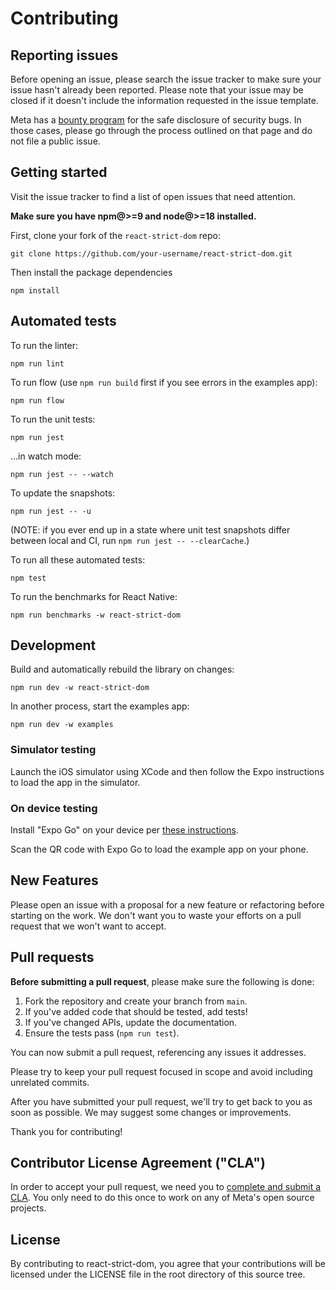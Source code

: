 # Contributing

## Reporting issues

Before opening an issue, please search the issue tracker to make sure your issue hasn't already been reported. Please note that your issue may be closed if it doesn't include the information requested in the issue template.

Meta has a [bounty program](https://www.facebook.com/whitehat/) for the safe disclosure of security bugs. In those cases, please go through the process outlined on that page and do not file a public issue.

## Getting started

Visit the issue tracker to find a list of open issues that need attention.

**Make sure you have npm@>=9 and node@>=18 installed.**

First, clone your fork of the `react-strict-dom` repo:

```
git clone https://github.com/your-username/react-strict-dom.git
```

Then install the package dependencies

```
npm install
```

## Automated tests

To run the linter:

```
npm run lint
```

To run flow (use `npm run build` first if you see errors in the examples app):

```
npm run flow
```

To run the unit tests:

```
npm run jest
```

…in watch mode:

```
npm run jest -- --watch
```

To update the snapshots:

```
npm run jest -- -u
```

(NOTE: if you ever end up in a state where unit test snapshots differ between local and CI, run `npm run jest -- --clearCache`.)

To run all these automated tests:

```
npm test
```

To run the benchmarks for React Native:

```
npm run benchmarks -w react-strict-dom
```


## Development

Build and automatically rebuild the library on changes:

```
npm run dev -w react-strict-dom
```

In another process, start the examples app:

```
npm run dev -w examples
```

### Simulator testing

Launch the iOS simulator using XCode and then follow the Expo instructions to load the app in the simulator.

### On device testing

Install "Expo Go" on your device per [these instructions](https://reactnative.dev/docs/environment-setup?guide=quickstart#target-os-1).

Scan the QR code with Expo Go to load the example app on your phone.

## New Features

Please open an issue with a proposal for a new feature or refactoring before starting on the work. We don't want you to waste your efforts on a pull request that we won't want to accept.

## Pull requests

**Before submitting a pull request**, please make sure the following is done:

1. Fork the repository and create your branch from `main`.
2. If you've added code that should be tested, add tests!
3. If you've changed APIs, update the documentation.
4. Ensure the tests pass (`npm run test`).

You can now submit a pull request, referencing any issues it addresses.

Please try to keep your pull request focused in scope and avoid including unrelated commits.

After you have submitted your pull request, we'll try to get back to you as soon as possible. We may suggest some changes or improvements.

Thank you for contributing!

## Contributor License Agreement ("CLA")

In order to accept your pull request, we need you to [complete and submit a CLA](https://code.facebook.com/cla). You only need to do this once to work on any of Meta's open source projects.

## License

By contributing to react-strict-dom, you agree that your contributions will be licensed under the LICENSE file in the root directory of this source tree.
